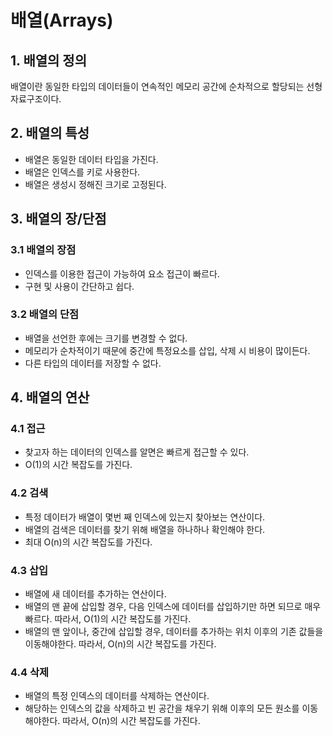 # 배열(Arrays)
## 1. 배열의 정의
배열이란 동일한 타입의 데이터들이 연속적인 메모리 공간에 순차적으로 할당되는 선형 자료구조이다.
## 2. 배열의 특성
* 배열은 동일한 데이터 타입을 가진다.
* 배열은 인덱스를 키로 사용한다.
* 배열은 생성시 정해진 크기로 고정된다.
## 3. 배열의 장/단점
### 3.1 배열의 장점
* 인덱스를 이용한 접근이 가능하여 요소 접근이 빠르다.
* 구현 및 사용이 간단하고 쉽다.
### 3.2 배열의 단점
* 배열을 선언한 후에는 크기를 변경할 수 없다.
* 메모리가 순차적이기 때문에 중간에 특정요소를 삽입, 삭제 시 비용이 많이든다.
* 다른 타입의 데이터를 저장할 수 없다.
## 4. 배열의 연산
### 4.1 접근
* 찾고자 하는 데이터의 인덱스를 알면은 빠르게 접근할 수 있다.
* O(1)의 시간 복잡도를 가진다.
### 4.2 검색
* 특정 데이터가 배열이 몇번 째 인덱스에 있는지 찾아보는 연산이다.
* 배열의 검색은 데이터를 찾기 위해 배열을 하나하나 확인해야 한다.
* 최대 O(n)의 시간 복잡도를 가진다.
### 4.3 삽입
* 배열에 새 데이터를 추가하는 연산이다.
* 배열의 맨 끝에 삽입할 경우, 다음 인덱스에 데이터를 삽입하기만 하면 되므로 매우 빠르다. 따라서, O(1)의 시간 복잡도를 가진다. 
* 배열의 맨 앞이나, 중간에 삽입할 경우, 데이터를 추가하는 위치 이후의 기존 값들을 이동해야한다. 따라서, O(n)의 시간 복잡도를 가진다.
### 4.4 삭제
* 배열의 특정 인덱스의 데이터를 삭제하는 연산이다.
* 해당하는 인덱스의 값을 삭제하고 빈 공간을 채우기 위해 이후의 모든 원소를 이동해야한다. 따라서, O(n)의 시간 복잡도를 가진다. 

